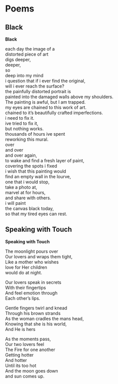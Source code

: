 # Poems

## Black

**Black**

each day the image of a  
distorted piece of art  
digs deeper,  
deeper,  
so  
deep into my mind  
i question that if i ever find the original,  
will i ever reach the surface?  
the painfully distorted portrait is  
painted into the damaged walls above my shoulders.  
The painting is awful, but I am trapped.  
my eyes are chained to this work of art.  
chained to it’s beautifully crafted imperfections.  
i need to fix it.  
ive tried to fix it,  
but nothing works.  
thousands of hours ive spent  
reworking this mural.  
over  
and over  
and over again,  
to wake and find a fresh layer of paint,  
covering the spots i fixed  
i wish that this painting would  
find an empty wall in the lourve,  
one that i would stop,  
take a photo at,  
marvel at for hours,  
and share with others.  
i will paint  
the canvas black today,  
so that my tired eyes can rest.

## Speaking with Touch

**Speaking with Touch**

The moonlight pours over  
Our lovers and wraps them tight,  
Like a mother who wishes  
love for Her children  
would do at night.

Our lovers speak in secrets  
With their fingertips  
And feel emotion through  
Each other’s lips.

Gentle fingers twirl and knead  
Through his brown strands  
As the woman cradles the mans head,  
Knowing that she is his world,  
And He is hers

As the moments pass,  
Our two lovers feel  
The Fire for one another  
Getting hotter  
And hotter  
Until its too hot  
And the moon goes down  
and sun comes up.
